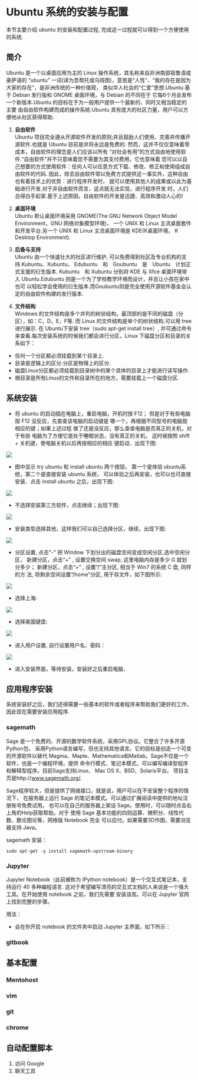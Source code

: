 # Ubuntu 系统的安装与配置

本节主要介绍 ubuntu 的安装和配置过程, 完成这一过程就可以得到一个方便使用的系统. 

## 简介

Ubuntu 是一个以桌面应用为主的 Linux 操作系统，其名称来自非洲南部祖鲁语或豪萨语的 “ubuntu”
一词(译为吾帮托或乌班图)，意思是“人性”、“我的存在是因为大家的存在”，是非洲传统的一种价值观，
类似华人社会的“仁爱”思想.Ubuntu 基于 Debian 发行版和 GNOME 桌面环境，与 Debian 的不同在于
它每6个月会发布一个新版本.Ubuntu 的目标在于为一般用户提供一个最新的、同时又相当稳定的主要
由自由软件构建而成的操作系统.Ubuntu 具有庞大的社区力量，用户可以方便地从社区获得帮助.

1. **自由软件**                                                                                                        
Ubuntu 项目完全遵从开源软件开发的原则;并且鼓励人们使用、完善并传播开源软件.也就是 Ubuntu 
目前是并将永远是免费的. 然而，这并不仅仅意味着零成本，自由软件的理念是人们应该以所有
“对社会有用”的方式自由地使用软件.“自由软件”并不只意味着您不需要为其支付费用，它也意味着
您可以以自己想要的方式使用软件：任何人可以任意方式下载、修改、修正和使用组成自由软件的代码.
因此，除去自由软件常以免费方式提供这一事实外，这种自由也有着技术上的优势：进行程序开发时，
就可以使用其他人的成果或以此为基础进行开发.对于非自由软件而言，这点就无法实现，进行程序开发
时，人们总得白手起家.基于上述原因，自由软件的开发是迅捷、高效和激动人心的!

1. **桌面环境**                                                                                                           
Ubuntu 默认桌面环境采用 GNOME(The GNU Network Object Model Environment，GNU 网络对象模型环境)，
一个 UNIX 和 Linux 主流桌面套件和开发平台.另一个 UNIX 和 Linux 主流桌面环境是 KDE(K桌面环境，
K Desktop Environment).

1. **后备与支持**　                                                                                                       
Ubuntu 由一个快速壮大的社区进行维护, 可以免费得到社区及专业机构的支持.Kubuntu、Xubuntu、
Edubuntu　和　Goubuntu　是　Ubuntu　计划正式支援的衍生版本. Kubuntu　和 Xubuntu 分别将 KDE
与 Xfce 桌面环境带入 Ubuntu.Edubuntu 则是一个为了学校教学环境而设计，并且让小孩在家中也可
以轻松学会使用的衍生版本.而Goubuntu则是完全使用开源软件基金会认定的自由软件构建的发行版本.

1. **文件结构**                                                                                                          
Windows 的文件结构是多个并列的树状结构，最顶部的是不同的磁盘（分区），如：C，D，E，F等.
而 Linux 的文件结构是单个的树状结构.可以用 tree 进行展示. 在 Ubuntu下安装 tree（sudo apt-get install tree）,
并可通过命令来查看.每次安装系统的时候我们都会进行分区，Linux 下磁盘分区和目录的关系如下：
 - 任何一个分区都必须挂载到某个目录上.
 - 目录是逻辑上的区分.分区是物理上的区分.
 - 磁盘Linux分区都必须挂载到目录树中的某个具体的目录上才能进行读写操作.
 - 根目录是所有Linux的文件和目录所在的地方，需要挂载上一个磁盘分区.



## 系统安装

* 将 ubuntu 的启动插在电脑上，重启电脑，开机时按 F12；
但是对于有些电脑按 F12 没反应，先查查该电脑的启动键是
哪一个，再根据不同型号的电脑按相应的键；如果上述过程
做了还是没反应，那么查查电脑是否真正的关机，对于有些
电脑为了方便它是处于睡眠状态，没有真正的关机，
这时侯按照 shift + 关机键，使电脑关机以后再按相应的相应
键启动．出现下图:

![](./figures/1.jpg)

* 图中显示 try ubuntu 和 install ubuntu 两个按钮，
第一个是体验 ubuntu系统，第二个是直接安装 ubuntu 系统，
可以体验之后再安装，也可以也可直接安装．点击 
install ubuntu 之后，出现下图:

![](./figures/2.jpg)


* 不选择安装第三方软件，点击继续；出现下图:

![](./figures/3.jpg)

* 安装类型选择其他，这样我们可以自己选择分区，继续，出现下图:

![](./figures/4.jpg) 

* 分区设置, 点击"-" 把 Window 下划分出的磁盘空间变成空闲分区,选中空闲分区，
新建分区，点击“+” , 设置交换空间 swap, 这里电脑内存是多少 G 就划分多少；
新建分区，点击“+” , 设置“/”主分区, 相当于 Win7 的系统 C 盘, 同样的方
法, 将剩余空间设置“/home”分区, 用于存文件，如下图所示:

![](./figures/5.jpg) 

* 选择上海:

![](./figures/6.jpg) 

* 选择美国键盘:
 
![](./figures/7.jpg) 

* 进入用户设置, 自行设置用户名、密码：

![](./figures/8.jpg) 

* 进入安装界面，等待安装，安装好之后重启电脑．


## 应用程序安装

系统安装好之后，我们还得需要一些基本的软件或者程序来帮助我们更好的工作，
因此现在需要安装应用程序.

### sagemath
                                                         
Sage 是一个免费的、开源的数学软件系统，采用GPL协议。它整合了许多开源Python包，
采用Python语言编写，但也支持其他语言。它的目标是创造一个可变的开源软件以替代
Magma、Maple、Mathematica和Matlab。Sage不仅是一个软件，也是一个编程环境，提供
命令行模式、笔记本模式，可以编写编译型程序和解释型程序。目前Sage支持Linux、
Mac OS X、BSD、Solaris平台。 项目主页是http://www.sagemath.org/.
             
Sage程序较大，但是提供了网络接口，就是说，用户可以在不安装整个程序的情况下，
在服务器上运行 Sage 的笔记本模式。可以通过扩展阅读中提供的地址注册账号免费试用。
也可以在自己的服务器上架设 Sage。使用时，可以随时点击右上角的Help获取帮助。对于
使用 Sage 基本功能的四则运算、微积分、线性代数、数论图论等，网络版 Notebook 完全
可以应付。如果需要3D作图，需要浏览器支持 Java。

sagemath 安装：
```
sudo apt-get -y install sagemath-upstream-binary
```
### Jupyter

Jupyter Notebook（此前被称为 IPython notebook）是一个交互式笔记本，支持运行 40 多种编程语言.
这对于希望编写漂亮的交互式文档的人来说是一个强大工具。在开始使用 notebook 之前，我们先需要
安装该库。可以在 Jupyter 官网上找到完整的步骤。

用法：

- 会在你开启 notebook 的文件夹中启动 Jupyter 主界面，如下所示：

### gitbook 

## 基本配置

### Mentohost 

### vim 

### git 

### chrome 


## 自动配置脚本



1. 访问 Google
1. 聊天工具

